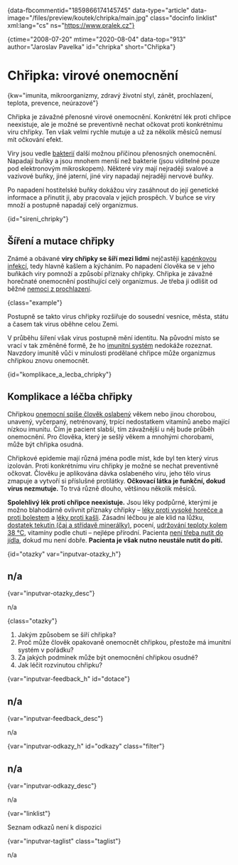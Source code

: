 
{data-fbcommentid="1859866174145745" data-type="article" data-image="/files/preview/koutek/chripka/main.jpg" class="docinfo linklist" xml:lang="cs" ns="https://www.pralek.cz"}

{ctime="2008-07-20" mtime="2020-08-04" data-top="913" author="Jaroslav Pavelka" id="chripka" short="Chřipka"}

# Chřipka: virové onemocnění

{kw="imunita, mikroorganizmy, zdravý životní styl, zánět, prochlazení, teplota, prevence, neúrazové"}

Chřipka je závažné přenosné virové onemocnění. Konkrétní lék proti chřipce neexistuje, ale je možné se preventivně nechat očkovat proti konkrétnímu viru chřipky. Ten však velmi rychle mutuje a už za několik měsíců nemusí mít očkování efekt. 

Viry jsou vedle [bakterií][1] další možnou příčinou přenosných onemocnění. Napadají buňky a jsou mnohem menší než bakterie (jsou viditelné pouze pod elektronovým mikroskopem). Některé viry mají nejraději svalové a vazivové buňky, jiné jaterní, jiné viry napadají nejraději nervové buňky. 

Po napadení hostitelské buňky dokážou viry zasáhnout do její genetické informace a přinutit ji, aby pracovala v jejich prospěch. V buňce se viry množí a postupně napadají celý organizmus. 

{id="sireni_chripky"}

## Šíření a mutace chřipky 

Známé a obávané **viry chřipky se šíří mezi lidmi** nejčastěji [kapénkovou infekcí][2], tedy hlavně kašlem a kýcháním. Po napadení člověka se v jeho buňkách viry pomnoží a způsobí příznaky chřipky. Chřipka je závažné horečnaté onemocnění postihující celý organizmus. Je třeba ji odlišit od běžné [nemoci z prochlazení][3]. 

{class="example"}

Postupně se takto virus chřipky rozšiřuje do sousední vesnice, města, státu a časem tak virus oběhne celou Zemi. 

V průběhu šíření však virus postupně mění identitu. Na původní místo se vrací v tak změněné formě, že ho [imunitní systém][4] nedokáže rozeznat. Navzdory imunitě vůči v minulosti prodělané chřipce může organizmus chřipkou znovu onemocnět. 

{id="komplikace\_a\_lecba_chripky"}

## Komplikace a léčba chřipky 

Chřipkou [onemocní spíše člověk oslabený][5] věkem nebo jinou chorobou, unavený, vyčerpaný, netrénovaný, trpící nedostatkem vitamínů anebo mající nízkou imunitu. Čím je pacient slabší, tím závažnější u něj bude průběh onemocnění. Pro člověka, který je sešlý věkem a mnohými chorobami, může být chřipka osudná. 

Chřipkové epidemie mají různá jména podle míst, kde byl ten který virus izolován. Proti konkrétnímu viru chřipky je možné se nechat preventivně očkovat. Člověku je aplikována dávka oslabeného viru, jeho tělo virus zmapuje a vytvoří si příslušné protilátky. **Očkovací látka je funkční, dokud virus nezmutuje.** To trvá různě dlouho, většinou několik měsíců. 

**Spolehlivý lék proti chřipce neexistuje.** Jsou léky podpůrné, kterými je možno blahodárně ovlivnit příznaky chřipky – [léky proti vysoké horečce a proti bolestem][6] a [léky proti kašli][7]. Zásadní léčbou je ale klid na lůžku, [dostatek tekutin (čaj a střídavě minerálky)][8], pocení, [udržování teploty kolem 38 °C][3], vitamíny podle chuti – nejlépe přírodní. Pacienta [není třeba nutit do jídla][9], dokud mu není dobře. **Pacienta je však nutno neustále nutit do pití.** 

{id="otazky" var="inputvar-otazky_h"}

## n/a 

{var="inputvar-otazky_desc"}

n/a 

{class="otazky"}

  1. Jakým způsobem se šíří chřipka? 
  2. Proč může člověk opakovaně onemocnět chřipkou, přestože má imunitní systém v pořádku? 
  3. Za jakých podmínek může být onemocnění chřipkou osudné? 
  4. Jak léčit rozvinutou chřipku? 

{var="inputvar-feedback_h" id="dotace"}

## n/a 

{var="inputvar-feedback_desc"}

n/a 

{var="inputvar-odkazy_h" id="odkazy" class="filter"}

## n/a 

{var="inputvar-odkazy_desc"}

n/a 

{var="linklist"}

Seznam odkazů není k dispozici 

{var="inputvar-taglist" class="taglist"}

n/a

 [1]: bakterie
 [2]: ryma
 [3]: teplota
 [4]: imunita
 [5]: jak_neonemocnet
 [6]: analgetika
 [7]: kasel
 [8]: prijem_tekutin
 [9]: travici_potize

